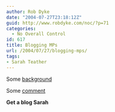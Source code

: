 ```yaml
---
author: Rob Dyke
date: "2004-07-27T23:18:12Z"
guid: http://www.robdyke.com/noc/?p=71
categories:
  - No Overall Control
id: 617
title: Blogging MPs
url: /2004/07/27/blogging-mps/
tags:
- Sarah Teather
---
```

Some [background](http://www.voxpolitics.com/weblog/archives/000468.html#000468)

Some [comment](http://greenwichtimes.blogspot.com/2004/07/development-of-mps-websites-since-1994.html)

**Get a blog Sarah**